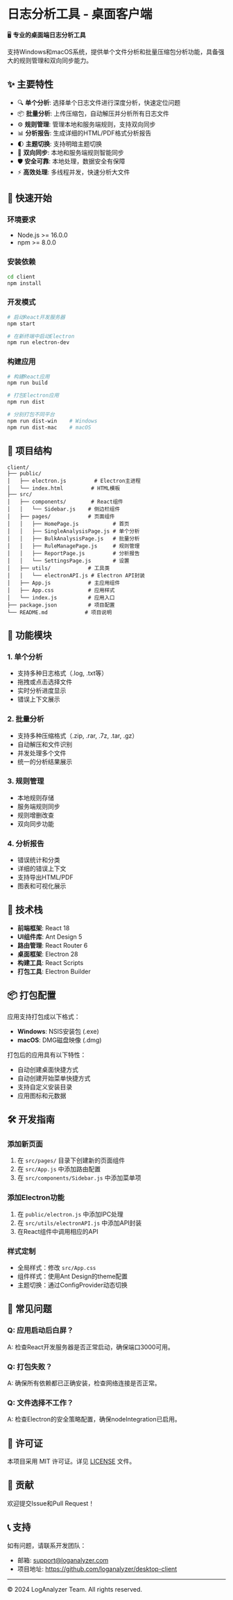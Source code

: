 # 日志分析工具 - 桌面客户端

🖥️ **专业的桌面端日志分析工具**

支持Windows和macOS系统，提供单个文件分析和批量压缩包分析功能，具备强大的规则管理和双向同步能力。

## ✨ 主要特性

- 🔍 **单个分析**: 选择单个日志文件进行深度分析，快速定位问题
- 📦 **批量分析**: 上传压缩包，自动解压并分析所有日志文件
- ⚙️ **规则管理**: 管理本地和服务端规则，支持双向同步
- 📊 **分析报告**: 生成详细的HTML/PDF格式分析报告
- 🌓 **主题切换**: 支持明暗主题切换
- 🔄 **双向同步**: 本地和服务端规则智能同步
- 🛡️ **安全可靠**: 本地处理，数据安全有保障
- ⚡ **高效处理**: 多线程并发，快速分析大文件

## 🚀 快速开始

### 环境要求

- Node.js >= 16.0.0
- npm >= 8.0.0

### 安装依赖

```bash
cd client
npm install
```

### 开发模式

```bash
# 启动React开发服务器
npm start

# 在新终端中启动Electron
npm run electron-dev
```

### 构建应用

```bash
# 构建React应用
npm run build

# 打包Electron应用
npm run dist

# 分别打包不同平台
npm run dist-win    # Windows
npm run dist-mac    # macOS
```

## 📁 项目结构

```
client/
├── public/
│   ├── electron.js         # Electron主进程
│   └── index.html         # HTML模板
├── src/
│   ├── components/        # React组件
│   │   └── Sidebar.js    # 侧边栏组件
│   ├── pages/            # 页面组件
│   │   ├── HomePage.js           # 首页
│   │   ├── SingleAnalysisPage.js # 单个分析
│   │   ├── BulkAnalysisPage.js   # 批量分析
│   │   ├── RuleManagePage.js     # 规则管理
│   │   ├── ReportPage.js         # 分析报告
│   │   └── SettingsPage.js       # 设置
│   ├── utils/            # 工具类
│   │   └── electronAPI.js # Electron API封装
│   ├── App.js            # 主应用组件
│   ├── App.css           # 应用样式
│   └── index.js          # 应用入口
├── package.json          # 项目配置
└── README.md            # 项目说明
```

## 🎯 功能模块

### 1. 单个分析
- 支持多种日志格式（.log, .txt等）
- 拖拽或点击选择文件
- 实时分析进度显示
- 错误上下文展示

### 2. 批量分析
- 支持多种压缩格式（.zip, .rar, .7z, .tar, .gz）
- 自动解压和文件识别
- 并发处理多个文件
- 统一的分析结果展示

### 3. 规则管理
- 本地规则存储
- 服务端规则同步
- 规则增删改查
- 双向同步功能

### 4. 分析报告
- 错误统计和分类
- 详细的错误上下文
- 支持导出HTML/PDF
- 图表和可视化展示

## 🔧 技术栈

- **前端框架**: React 18
- **UI组件库**: Ant Design 5
- **路由管理**: React Router 6
- **桌面框架**: Electron 28
- **构建工具**: React Scripts
- **打包工具**: Electron Builder

## 📦 打包配置

应用支持打包成以下格式：

- **Windows**: NSIS安装包 (.exe)
- **macOS**: DMG磁盘映像 (.dmg)

打包后的应用具有以下特性：
- 自动创建桌面快捷方式
- 自动创建开始菜单快捷方式
- 支持自定义安装目录
- 应用图标和元数据

## 🛠️ 开发指南

### 添加新页面

1. 在 `src/pages/` 目录下创建新的页面组件
2. 在 `src/App.js` 中添加路由配置
3. 在 `src/components/Sidebar.js` 中添加菜单项

### 添加Electron功能

1. 在 `public/electron.js` 中添加IPC处理
2. 在 `src/utils/electronAPI.js` 中添加API封装
3. 在React组件中调用相应的API

### 样式定制

- 全局样式：修改 `src/App.css`
- 组件样式：使用Ant Design的theme配置
- 主题切换：通过ConfigProvider动态切换

## 🐛 常见问题

### Q: 应用启动后白屏？
A: 检查React开发服务器是否正常启动，确保端口3000可用。

### Q: 打包失败？
A: 确保所有依赖都已正确安装，检查网络连接是否正常。

### Q: 文件选择不工作？
A: 检查Electron的安全策略配置，确保nodeIntegration已启用。

## 📄 许可证

本项目采用 MIT 许可证。详见 [LICENSE](LICENSE) 文件。

## 👥 贡献

欢迎提交Issue和Pull Request！

## 📞 支持

如有问题，请联系开发团队：
- 邮箱: support@loganalyzer.com
- 项目地址: https://github.com/loganalyzer/desktop-client

---

© 2024 LogAnalyzer Team. All rights reserved. 
